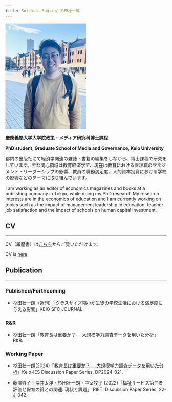 ```yaml
---
title: Soichiro Sugita/ 杉田壮一朗
---
```


<img src="./thumbnail.jpeg" width="50%">


**慶應義塾大学大学院政策・メディア研究科博士課程**

**PhD student, Graduate School of Media and Governance, Keio University**

都内の出版社にて経済学関連の雑誌・書籍の編集をしながら、博士課程で研究をしています。主な関心領域は教育経済学で、現在は教育における管理職のマネジメント・リーダーシップの影響、教員の職務満足度、人的資本投資における学校の影響などのテーマに取り組んでいます。

I am working as an editor of economics magazines and books at a publishing company in Tokyo, while doing my PhD research.My research interests are in the economics of education and I am currently working on topics such as the impact of management leadership in education, teacher job satisfaction and the impact of schools on human capital investment.

## CV

___

CV（履歴書）は[こちら](./another_page.md)からご覧いただけます。

CV is [here](./another_page.md).

## Publication

___

### Published/Forthcoming

- 杉田壮一朗（近刊）「クラスサイズ縮小が生徒の学校生活における満足度に与える影響」KEIO SFC JOURNAL.

### R&R

- 杉田壮一朗「教育長は重要か？──大規模学力調査データを用いた分析」R&R.

### Working Paper

- 杉田壮一朗(2024)「[教育長は重要か？──大規模学力調査データを用いた分析](https://ies.keio.ac.jp/upload/DP2024-021_JP.pdf)」Keio-IES Discussion Paper Series, DP2024-021.

- 藤澤啓子・深井太洋・杉田壮一朗・中室牧子 (2022)「福祉サービス第三者評価と保育の質との関連: 現状と課題」 RIETI Discussion Paper Series, 22-J-042.
